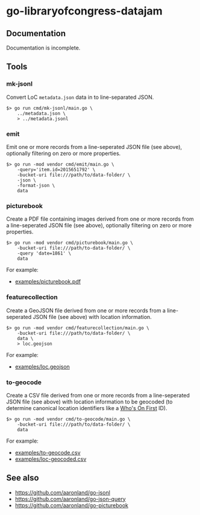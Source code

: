 # go-libraryofcongress-datajam

## Documentation

Documentation is incomplete.

## Tools

### mk-jsonl

Convert LoC `metadata.json` data in to line-separated JSON.

```
$> go run cmd/mk-jsonl/main.go \
	../metadata.json \
	> ../metadata.jsonl
```

### emit

Emit one or more records from a line-seperated JSON file (see above), optionally filtering on zero or more properties.

```
$> go run -mod vendor cmd/emit/main.go \
	-query='item.id=2015651792' \
	-bucket-uri file:///path/to/data-folder/ \
	-json \
	-format-json \
	data
```

### picturebook

Create a PDF file containing images derived from one or more records from a line-seperated JSON file (see above), optionally filtering on zero or more properties.

```
$> go run -mod vendor cmd/picturebook/main.go \
	-bucket-uri file:///path/to-data-folder/ \
	-query 'date=1861' \
	data
```

For example:

* [examples/picturebook.pdf](examples/picturebook.pdf)

### featurecollection

Create a GeoJSON file derived from one or more records from a line-seperated JSON file (see above) with location information.

```
$> go run -mod vendor cmd/featurecollection/main.go \
	-bucket-uri file:///path/to/data-folder/ \
	data \
	> loc.geojson
```

For example:

* [examples/loc.geojson](examples/loc.geojson)

### to-geocode

Create a CSV file derived from one or more records from a line-seperated JSON file (see above) with location information to be geocoded (to determine canonical location identifiers like a [Who's On First](https://whosonfirst.org) ID).

```
$> go run -mod vendor cmd/to-geocode/main.go \
	-bucket-uri file:///path/to/data-folder/ \
	data
```

For example:

* [examples/to-geocode.csv](examples/to-geocode.csv)
* [examples/loc-geocoded.csv](examples/loc-geocoded.csv)

## See also

* https://github.com/aaronland/go-jsonl
* https://github.com/aaronland/go-json-query
* https://github.com/aaronland/go-picturebook